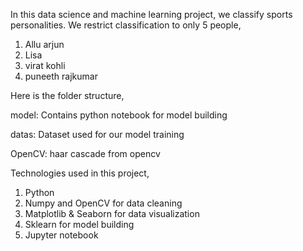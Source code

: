 In this data science and machine learning project, we classify sports personalities. We restrict classification to only 5 people,

 1) Allu arjun
 2) Lisa
 3) virat kohli
 4) puneeth rajkumar

Here is the folder structure,

model: Contains python notebook for model building

datas: Dataset used for our model training

OpenCV: haar cascade from opencv

Technologies used in this project,

1) Python
2) Numpy and OpenCV for data cleaning
3) Matplotlib & Seaborn for data visualization
4) Sklearn for model building
5) Jupyter notebook
